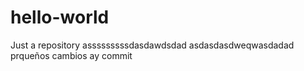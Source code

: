 # hello-world
Just a repository
asssssssssdasdawdsdad   asdasdasdweqwasdadad
prqueños cambios ay commit

